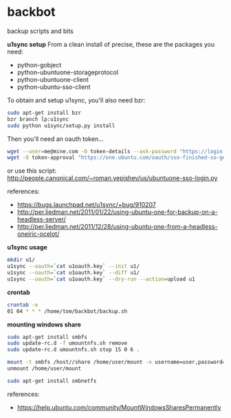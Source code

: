 backbot
=======

backup scripts and bits

__u1sync setup__
From a clean install of precise, these are the packages you need:
  * python-gobject
  * python-ubuntuone-storageprotocol
  * python-ubuntuone-client
  * python-ubuntu-sso-client

To obtain and setup u1sync, you'll also need bzr:
```bash
sudo apt-get install bzr
bzr branch lp:u1sync
sudo python u1sync/setup.py install
```

Then you'll need an oauth token...
```bash
wget --user=me@mine.com -O token-details --ask-password "https://login.ubuntu.com/api/1.0/authentications?ws.op=authenticate&token_name=Ubuntu%20One%20@%20$(hostname)"
wget -O token-approval "https://one.ubuntu.com/oauth/sso-finished-so-get-tokens/me%40mine.com"
```

or use this script: http://people.canonical.com/~roman.yepishev/us/ubuntuone-sso-login.py

references:
 * https://bugs.launchpad.net/u1sync/+bug/910207
 * http://per.liedman.net/2011/01/22/using-ubuntu-one-for-backup-on-a-headless-server/
 * http://per.liedman.net/2011/12/28/using-ubuntu-one-from-a-headless-oneiric-ocelot/

__u1sync usage__
```bash
mkdir u1/
u1sync --oauth=`cat u1oauth.key` --init u1/
u1sync --oauth=`cat u1oauth.key` --diff u1/
u1sync --oauth=`cat u1oauth.key` --dry-run --action=upload u1
```
__crontab__
```bash
crontab -e
01 04 * * * /home/tom/backbot/backup.sh
```

__mounting windows share__
```bash
sudo apt-get install smbfs
sudo update-rc.d -f umountnfs.sh remove
sudo update-rc.d umountnfs.sh stop 15 0 6 .

mount -t smbfs /host//share /home/user/mount -o username=user,password=pass
unmount /home/user/mount

sudo apt-get install smbnetfs
```
references:
 * https://help.ubuntu.com/community/MountWindowsSharesPermanently
